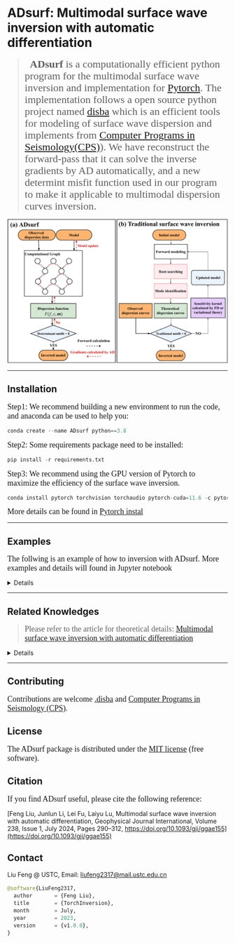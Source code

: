 <!--
 * @Author: LiuFeng(USTC) : liufeng2317@mail.ustc.edu.cn
 * @Date: 2023-02-10 17:39:49
 * @LastEditors: LiuFeng
 * @LastEditTime: 2024-05-22 00:06:39
 * @FilePath: /AD_github/README.md
 * @Description: 
 * Copyright (c) 2023 by ${git_name} email: ${git_email}, All Rights Reserved.
-->
# ADsurf: Multimodal surface wave inversion with automatic differentiation

> &nbsp;&nbsp; <font face="微软雅黑" size=5><b >ADsurf</b> is a computationally efficient python program for the multimodal surface wave inversion and implementation for [Pytorch](https://pytorch.org/). The implementation follows a open source python project named [disba](https://github.com/keurfonluu/disba) which is an efficient tools for modeling of surface wave dispersion and implements from [Computer Programs in Seismology(CPS)](https://www.eas.slu.edu/eqc/eqccps.html)). We have reconstruct the forward-pass that it can solve the inverse gradients by AD automatically, and a new determint misfit function used in our program to make it applicable to multimodal dispersion curves inversion.</font>

<div align="center"><img src='./Md_img/Figure4.jpg'></div>

****

## Installation
<font face="微软雅黑" size=4> Step1: We recommend building a new environment to run the code, and anaconda can be used to help you:</font>
  ```python
  conda create --name ADsurf python==3.8
  ```

<font face="微软雅黑" size=4> Step2: Some requirements package need to be installed:</font>
```python
pip install -r requirements.txt
```

<font face="微软雅黑" size=4> Step3: We recommend using the GPU version of Pytorch to maximize the efficiency of the surface wave inversion.</font>
```python
conda install pytorch torchvision torchaudio pytorch-cuda=11.6 -c pytorch -c nvidia
```

<font face="微软雅黑" size=4>More details can be found in [Pytorch instal](https://pytorch.org/)</font>

****

## Examples
<font face="微软雅黑" size=4> The follwing is an example of how to inversion with ADsurf. More examples and details will found in Jupyter notebook</font>

<details>

### 1) Preparing the dispersion data
the observed dispersion data need to be orginized by a 2-D matrix: the first column is the `period (s)` or `frequency (Hz)`； and the second column is the observed `phase velocity (km/s)`;

| period (s) 	| Phase Velocity (km/s) 	|
|------------	|-----------------------	|
| 0.1        	| 2.19482374            	|
| 0.10403065 	| 2.19485283            	|
| 0.10822376 	| 2.19489002            	|
| 0.11258588 	| 2.19494247            	|
| 0.11712383 	| 2.19501066            	|
| 0.12184468 	| 2.19510221            	|
| ... 	| ...            	|

<div align="center"><img src="Md_img/2023-07-03-09-50-23.png" width=60%></div>

### 2) Setting the model paramters and inversion paramters
Details of all the paramters can be fond in [jupyter notebooks]("./00_test_increase.ipynb")

the key paramters including 

- `Learning rate` : the step size for inversion
- `damp`: including the damping of verticle and horizontal(only for 2-D and 3-D inversion)
- `layering method`: the initializing method provide by ADsurf. 

### 3) Model initializing
We provide two commond used layering method named Layering by ratio(LR) and Layering by Number (LN) for uses, more details can be found in [Cox and Teague (2016)](https://academic.oup.com/gji/article/207/1/422/2583608)

<div align="center"><img src="Md_img/2023-07-03-09-52-46.png"></div>

However, it should be noted that linear inversion inevitably tends to fall into local minima, and to address this problem we try to initialise several initial velocity models simultaneously for simultaneous inversion (**Monte Carlo method**).

More detail and comparation will discuss in Inversion part.

### 4) Inversion
we have built a complete object-oriented programs:
```python
inversion_model = inversion(
                        model_param = model_parameter,
                        inv_param = inversion_parameter,
                        init_model=initial_model,
                        pvs_obs=pvs_obs,
                        vsrange_sign="mul",
                        vsrange=[0.1,2],
                        AK135_data=[],
                        device="Cuda"
                        )
```

The misfit decay with the iteration, We should note that although we have up to 2000 iterations here, the number can be reduced to 100 or less with parameter adjustment.
<div align="center"><img src="Md_img/2023-07-03-10-02-00.png" width=80%></div>

Although you can choose between inversion using the MonteCarlo multi-initial velocity model and inversion using just the single-initial velocity model, we recommend that you use the Monte Carlo inversion because you can get better results with little additional computational overhead.

<div align="center"><img src="Md_img/2023-07-03-10-06-43.png" width=200%></div>

### 5) result saving
You can save all the intermediate processes and results of the inverson.

</details>

****

## Related Knowledges
> <font face="微软雅黑" size=4>Please refer to the article for theoretical details: [Multimodal surface wave inversion with automatic differentiation](https://doi.org/10.1093/gji/ggae155)</font>

<details>

### 1) Determinant Misfit Function v.s. Traditional Misift Function

<div align="center"><img src='./Md_img/Figure2.jpg'></div>

### 2) Automatic Differentiation and Computational Graph
<div align="center"><img src='./Md_img/Figure6.jpg'></div>

### 3) Efficiency of surface wave inversion with automatic differentiation
<font face="微软雅黑" size=4> We compared the computational efficiency of ADsurf and finite difference methods (FD) for inversion (it should be noted that we used the Determinant Misfit Function(DMF)) </font>

<div align="center"><img src="Md_img/time_compare.png"></div>

### 4）Analysis of inversion uncertainties
<font face="微软雅黑" size=4> We provide a more detailed description of how to use ADsurf to assess the inversion uncertainty due to the initial model and observations in the APPENDIX-E section of the main text.</font>

<div align="center"><img src="Md_img/2024-05-22-00-01-13.png"></div>

</details>

****

## Contributing
<font face="微软雅黑" size=4> Contributions are welcome [.disba](https://github.com/keurfonluu/disba) and [Computer Programs in Seismology (CPS)](http://www.eas.slu.edu/eqc/eqccps.html).</font>


## License
<font face="微软雅黑" size=4> The ADsurf package is distributed under the [MIT license]("./LICENSE") (free software). </font>

## Citation
<font face="微软雅黑" size=4> If you find ADsurf useful, please cite the following reference: </font>

[Feng Liu, Junlun Li, Lei Fu, Laiyu Lu, Multimodal surface wave inversion with automatic differentiation, Geophysical Journal International, Volume 238, Issue 1, July 2024, Pages 290–312, https://doi.org/10.1093/gji/ggae155](https://doi.org/10.1093/gji/ggae155)

## Contact
 Liu Feng @ USTC, Email: liufeng2317@mail.ustc.edu.cn

```python
@software{LiuFeng2317,
  author       = {Feng Liu},
  title        = {TorchInversion},
  month        = July,
  year         = 2023,
  version      = {v1.0.0},
}
```
